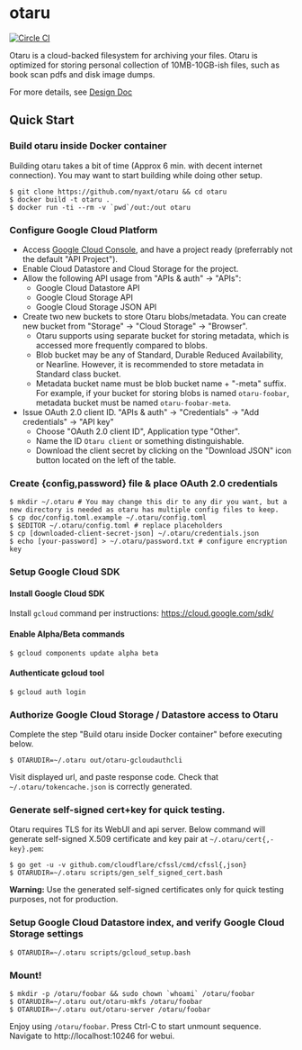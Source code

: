 # otaru
[![Circle CI](https://circleci.com/gh/nyaxt/otaru/tree/master.svg?style=shield&circle-token=99fc14b26125325054679985cf796989fcc1b8be)](https://circleci.com/gh/nyaxt/otaru/tree/master)

Otaru is a cloud-backed filesystem for archiving your files. Otaru is optimized for storing personal collection of 10MB-10GB-ish files, such as book scan pdfs and disk image dumps.

For more details, see [Design Doc](https://docs.google.com/document/d/1j57oi9LrB8Viycwx3a9B5_Bgc9tzRir3RyBr6gwBu5g/edit?usp=sharing)

## Quick Start

### Build otaru inside Docker container
Building otaru takes a bit of time (Approx 6 min. with decent internet connection). You may want to start building while doing other setup.

    $ git clone https://github.com/nyaxt/otaru && cd otaru
    $ docker build -t otaru .
    $ docker run -ti --rm -v `pwd`/out:/out otaru

### Configure Google Cloud Platform
- Access [Google Cloud Console](https://console.cloud.google.com), and have a project ready (preferrably not the default "API Project").
- Enable Cloud Datastore and Cloud Storage for the project.
- Allow the following API usage from "APIs & auth" -> "APIs":
  - Google Cloud Datastore API
  - Google Cloud Storage API
  - Google Cloud Storage JSON API
- Create two new buckets to store Otaru blobs/metadata. You can create new bucket from "Storage" -> "Cloud Storage" -> "Browser".
  - Otaru supports using separate bucket for storing metadata, which is accessed more frequently compared to blobs.
  - Blob bucket may be any of Standard, Durable Reduced Availability, or Nearline. However, it is recommended to store metadata in Standard class bucket.
  - Metadata bucket name must be blob bucket name + "-meta" suffix. For example, if your bucket for storing blobs is named `otaru-foobar`, metadata bucket must be named `otaru-foobar-meta`.
- Issue OAuth 2.0 client ID. "APIs & auth" -> "Credentials" -> "Add credentials" -> "API key"
  - Choose "OAuth 2.0 client ID", Application type "Other".
  - Name the ID `Otaru client` or something distinguishable.
  - Download the client secret by clicking on the "Download JSON" icon button located on the left of the table.

### Create {config,password} file & place OAuth 2.0 credentials

    $ mkdir ~/.otaru # You may change this dir to any dir you want, but a new directory is needed as otaru has multiple config files to keep.
    $ cp doc/config.toml.example ~/.otaru/config.toml
    $ $EDITOR ~/.otaru/config.toml # replace placeholders
    $ cp [downloaded-client-secret-json] ~/.otaru/credentials.json
    $ echo [your-password] > ~/.otaru/password.txt # configure encryption key

### Setup Google Cloud SDK

#### Install Google Cloud SDK
Install `gcloud` command per instructions: https://cloud.google.com/sdk/

#### Enable Alpha/Beta commands
    $ gcloud components update alpha beta

#### Authenticate gcloud tool
    $ gcloud auth login

### Authorize Google Cloud Storage / Datastore access to Otaru
Complete the step "Build otaru inside Docker container" before executing below.

    $ OTARUDIR=~/.otaru out/otaru-gcloudauthcli

Visit displayed url, and paste response code. Check that `~/.otaru/tokencache.json` is correctly generated.

### Generate self-signed cert+key for quick testing.
Otaru requires TLS for its WebUI and api server.
Below command will generate self-signed X.509 certificate and key pair at `~/.otaru/cert{,-key}.pem`:

    $ go get -u -v github.com/cloudflare/cfssl/cmd/cfssl{,json}
    $ OTARUDIR=~/.otaru scripts/gen_self_signed_cert.bash

**Warning:** Use the generated self-signed certificates only for quick testing purposes, not for production.

### Setup Google Cloud Datastore index, and verify Google Cloud Storage settings

    $ OTARUDIR=~/.otaru scripts/gcloud_setup.bash

### Mount!
    
    $ mkdir -p /otaru/foobar && sudo chown `whoami` /otaru/foobar
    $ OTARUDIR=~/.otaru out/otaru-mkfs /otaru/foobar
    $ OTARUDIR=~/.otaru out/otaru-server /otaru/foobar

Enjoy using `/otaru/foobar`. Press Ctrl-C to start unmount sequence. Navigate to http://localhost:10246 for webui.
